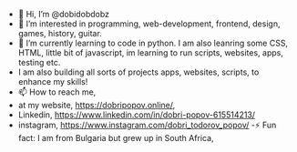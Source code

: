 - 👋 Hi, I’m @dobidobdobz
- 👀 I’m interested in programming, web-development, frontend, design, games, history, guitar.
- 🌱 I’m currently learning to code in python. I am also leanring some CSS, HTML, little bit of javascript, im learning to run scripts, websites, apps, testing etc.
- I am also building all sorts of projects apps, websites, scripts, to enhance my skills! 
- 📫 How to reach me,
- at my website, https://dobripopov.online/,
- Linkedin, https://www.linkedin.com/in/dobri-popov-615514213/
- instagram, https://www.instagram.com/dobri_todorov_popov/
-⚡ Fun fact: I am from Bulgaria but grew up in South Africa, 

